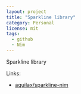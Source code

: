 ```yaml
---
layout: project
title: "Sparkline library"
category: Personal
license: mit
tags:
  - github
  - Nim
---
```


Sparkline library

Links:


* [aquilax/sparkline-nim](https://github.com/aquilax/sparkline-nim)
